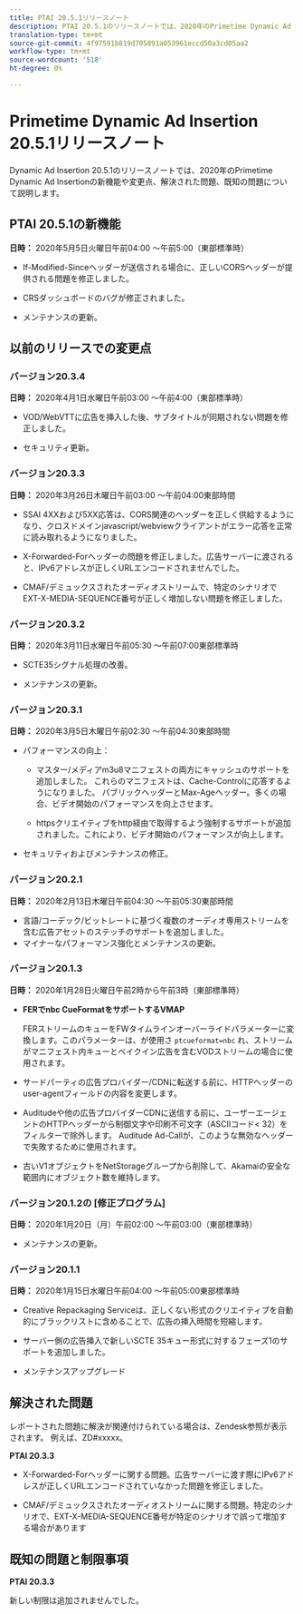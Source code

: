 ```yaml
---
title: PTAI 20.5.1リリースノート
description: PTAI 20.5.1のリリースノートでは、2020年のPrimetime Dynamic Ad Insertionで解決され、既知の問題である、新機能や変更点について説明します。
translation-type: tm+mt
source-git-commit: 4f97591b819d705891a053961eccd50a3cd05aa2
workflow-type: tm+mt
source-wordcount: '518'
ht-degree: 0%

---
```



# Primetime Dynamic Ad Insertion 20.5.1リリースノート

Dynamic Ad Insertion 20.5.1のリリースノートでは、2020年のPrimetime Dynamic Ad Insertionの新機能や変更点、解決された問題、既知の問題について説明します。

## PTAI 20.5.1の新機能

**日時：** 2020年5月5日火曜日午前04:00 ～午前5:00（東部標準時）

* If-Modified-Sinceヘッダーが送信される場合に、正しいCORSヘッダーが提供される問題を修正しました。

* CRSダッシュボードのバグが修正されました。

* メンテナンスの更新。

## 以前のリリースでの変更点

### バージョン20.3.4

**日時：** 2020年4月1日水曜日午前03:00 ～午前4:00（東部標準時）

* VOD/WebVTTに広告を挿入した後、サブタイトルが同期されない問題を修正しました。

* セキュリティ更新。

### バージョン20.3.3

**日時：** 2020年3月26日木曜日午前03:00 ～午前04:00東部時間

* SSAI 4XXおよび5XX応答は、CORS関連のヘッダーを正しく供給するようになり、クロスドメインjavascript/webviewクライアントがエラー応答を正常に読み取れるようになりました。

* X-Forwarded-Forヘッダーの問題を修正しました。広告サーバーに渡されると、IPv6アドレスが正しくURLエンコードされませんでした。

* CMAF/デミュックスされたオーディオストリームで、特定のシナリオでEXT-X-MEDIA-SEQUENCE番号が正しく増加しない問題を修正しました。

### バージョン20.3.2

**日時：** 2020年3月11日水曜日午前05:30 ～午前07:00東部標準時

* SCTE35シグナル処理の改善。

* メンテナンスの更新。

### バージョン20.3.1

**日時：** 2020年3月5日木曜日午前02:30 ～午前04:30東部時間

* パフォーマンスの向上：

   * マスター/メディアm3u8マニフェストの両方にキャッシュのサポートを追加しました。 これらのマニフェストは、Cache-Controlに応答するようになりました。 パブリックヘッダーとMax-Ageヘッダー。多くの場合、ビデオ開始のパフォーマンスを向上させます。

   * httpsクリエイティブをhttp経由で取得するよう強制するサポートが追加されました。これにより、ビデオ開始のパフォーマンスが向上します。

* セキュリティおよびメンテナンスの修正。

### バージョン20.2.1

**日時：** 2020年2月13日木曜日午前04:30 ～午前05:30東部時間

* 言語/コーデック/ビットレートに基づく複数のオーディオ専用ストリームを含む広告アセットのステッチのサポートを追加しました。
* マイナーなパフォーマンス強化とメンテナンスの更新。

### バージョン20.1.3

**日時：** 2020年1月28日火曜日午前2時から午前3時（東部標準時）

* **FERでnbc CueFormatをサポートするVMAP**

   FERストリームのキューをFWタイムラインオーバーライドパラメーターに変換します。このパラメーターは、が使用さ `ptcueformat=nbc` れ、ストリームがマニフェスト内キューとベイクイン広告を含むVODストリームの場合に使用されます。

* サードパーティの広告プロバイダー/CDNに転送する前に、HTTPヘッダーのuser-agentフィールドの内容を変更します。

* Auditudeや他の広告プロバイダーCDNに送信する前に、ユーザーエージェントのHTTPヘッダーから制御文字や印刷不可文字（ASCIIコード&lt; 32）をフィルターで除外します。 Auditude Ad-Callが、このような無効なヘッダーで失敗するために使用されます。

* 古いV1オブジェクトをNetStorageグループから削除して、Akamaiの安全な範囲内にオブジェクト数を維持します。

### バージョン20.1.2の [修正プログラム]

**日時：** 2020年1月20日（月）午前02:00 ～午前03:00（東部標準時）

* メンテナンスの更新。

### バージョン20.1.1

**日時：** 2020年1月15日水曜日午前04:00 ～午前05:00東部標準時

* Creative Repackaging Serviceは、正しくない形式のクリエイティブを自動的にブラックリストに含めることで、広告の挿入時間を短縮します。

* サーバー側の広告挿入で新しいSCTE 35キュー形式に対するフェーズ1のサポートを追加しました。

* メンテナンスアップグレード

## 解決された問題

レポートされた問題に解決が関連付けられている場合は、Zendesk参照が表示されます。 例えば、ZD#xxxxx。

**PTAI 20.3.3**

* X-Forwarded-Forヘッダーに関する問題。広告サーバーに渡す際にIPv6アドレスが正しくURLエンコードされていなかった問題を修正しました。

* CMAF/デミュックスされたオーディオストリームに関する問題。特定のシナリオで、EXT-X-MEDIA-SEQUENCE番号が特定のシナリオで誤って増加する場合があります

## 既知の問題と制限事項

**PTAI 20.3.3**

新しい制限は追加されませんでした。
